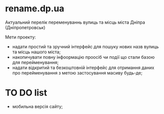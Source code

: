 # rename.dp.ua
Актуальний перелік переменуваннь вулиць та місць міста Дніпра (Дніпропетровськ)

Мети проекту:
- надати простий та зручний інтерфейс для пошуку нових назв вулиць та місць нашого міста;
- накопичувати повну інфоормацію проосіб чи події що стали базою для перейменування;
- надати відкритий та безкоштовній інтерфейс для отримання даних про перейменування з метою застосування масиву будь-де;


# TO DO list
- мобильна версія сайту;

